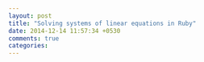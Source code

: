 ```yaml
---
layout: post
title: "Solving systems of linear equations in Ruby"
date: 2014-12-14 11:57:34 +0530
comments: true
categories: 
---
```

